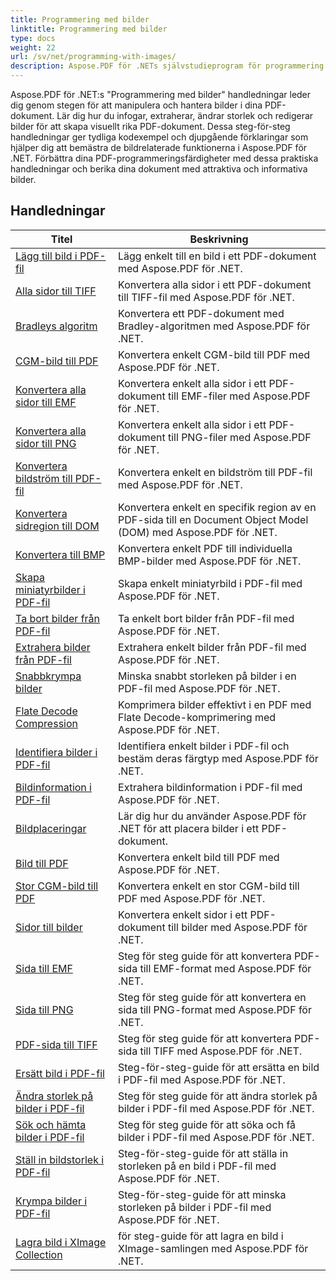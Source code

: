 ```yaml
---
title: Programmering med bilder
linktitle: Programmering med bilder
type: docs
weight: 22
url: /sv/net/programming-with-images/
description: Aspose.PDF för .NETs självstudieprogram för programmering med bilder lär dig hur du manipulerar och hanterar bilder i PDF-dokument.
---
```


Aspose.PDF för .NET:s "Programmering med bilder" handledningar leder dig genom stegen för att manipulera och hantera bilder i dina PDF-dokument. Lär dig hur du infogar, extraherar, ändrar storlek och redigerar bilder för att skapa visuellt rika PDF-dokument. Dessa steg-för-steg handledningar ger tydliga kodexempel och djupgående förklaringar som hjälper dig att bemästra de bildrelaterade funktionerna i Aspose.PDF för .NET. Förbättra dina PDF-programmeringsfärdigheter med dessa praktiska handledningar och berika dina dokument med attraktiva och informativa bilder.

## Handledningar
| Titel | Beskrivning |
| --- | --- | 
| [Lägg till bild i PDF-fil](./add-image/) | Lägg enkelt till en bild i ett PDF-dokument med Aspose.PDF för .NET. |  
| [Alla sidor till TIFF](./all-pages-to-tiff/) | Konvertera alla sidor i ett PDF-dokument till TIFF-fil med Aspose.PDF för .NET. |  
| [Bradleys algoritm](./bradley-algorithm/) | Konvertera ett PDF-dokument med Bradley-algoritmen med Aspose.PDF för .NET. |  
| [CGM-bild till PDF](./cgm-image-to-pdf/) | Konvertera enkelt CGM-bild till PDF med Aspose.PDF för .NET. |  
| [Konvertera alla sidor till EMF](./convert-all-pages-to-emf/) | Konvertera enkelt alla sidor i ett PDF-dokument till EMF-filer med Aspose.PDF för .NET. |  
| [Konvertera alla sidor till PNG](./convert-all-pages-to-png/) | Konvertera enkelt alla sidor i ett PDF-dokument till PNG-filer med Aspose.PDF för .NET. |  
| [Konvertera bildström till PDF-fil](./convert-image-stream-to-pdf/) | Konvertera enkelt en bildström till PDF-fil med Aspose.PDF för .NET. |  
| [Konvertera sidregion till DOM](./convert-page-region-to-dom/) | Konvertera enkelt en specifik region av en PDF-sida till en Document Object Model (DOM) med Aspose.PDF för .NET. |  
| [Konvertera till BMP](./convert-to-bmp/) | Konvertera enkelt PDF till individuella BMP-bilder med Aspose.PDF för .NET. |  
| [Skapa miniatyrbilder i PDF-fil](./create-thumbnail-images/) | Skapa enkelt miniatyrbild i PDF-fil med Aspose.PDF för .NET. |  
| [Ta bort bilder från PDF-fil](./delete-images/) | Ta enkelt bort bilder från PDF-fil med Aspose.PDF för .NET. |  
| [Extrahera bilder från PDF-fil](./extract-images/) | Extrahera enkelt bilder från PDF-fil med Aspose.PDF för .NET. |  
| [Snabbkrympa bilder](./fast-shrink-images/) | Minska snabbt storleken på bilder i en PDF-fil med Aspose.PDF för .NET. |  
| [Flate Decode Compression](./flate-decode-compression/) | Komprimera bilder effektivt i en PDF med Flate Decode-komprimering med Aspose.PDF för .NET. |  
| [Identifiera bilder i PDF-fil](./identify-images/) | Identifiera enkelt bilder i PDF-fil och bestäm deras färgtyp med Aspose.PDF för .NET. |  
| [Bildinformation i PDF-fil](./image-information/) | Extrahera bildinformation i PDF-fil med Aspose.PDF för .NET. |  
| [Bildplaceringar](./image-placements/) | Lär dig hur du använder Aspose.PDF för .NET för att placera bilder i ett PDF-dokument. |  
| [Bild till PDF](./image-to-pdf/) | Konvertera enkelt bild till PDF med Aspose.PDF för .NET. |  
| [Stor CGM-bild till PDF](./large-cgm-image-to-pdf/) | Konvertera enkelt en stor CGM-bild till PDF med Aspose.PDF för .NET. |  
| [Sidor till bilder](./pages-to-images/) | Konvertera enkelt sidor i ett PDF-dokument till bilder med Aspose.PDF för .NET. |  
| [Sida till EMF](./page-to-emf/) | Steg för steg guide för att konvertera PDF-sida till EMF-format med Aspose.PDF för .NET. |  
| [Sida till PNG](./page-to-png/) | Steg för steg guide för att konvertera en sida till PNG-format med Aspose.PDF för .NET. |  
| [PDF-sida till TIFF](./page-to-tiff/) | Steg för steg guide för att konvertera PDF-sida till TIFF med Aspose.PDF för .NET. |  
| [Ersätt bild i PDF-fil](./replace-image/) | Steg-för-steg-guide för att ersätta en bild i PDF-fil med Aspose.PDF för .NET. |  
| [Ändra storlek på bilder i PDF-fil](./resize-images/) | Steg för steg guide för att ändra storlek på bilder i PDF-fil med Aspose.PDF för .NET. |  
| [Sök och hämta bilder i PDF-fil](./search-and-get-images/) | Steg för steg guide för att söka och få bilder i PDF-fil med Aspose.PDF för .NET. |  
| [Ställ in bildstorlek i PDF-fil](./set-image-size/) | Steg-för-steg-guide för att ställa in storleken på en bild i PDF-fil med Aspose.PDF för .NET. |  
| [Krympa bilder i PDF-fil](./shrink-images/) | Steg-för-steg-guide för att minska storleken på bilder i PDF-fil med Aspose.PDF för .NET. |  
| [Lagra bild i XImage Collection](./store-image-in-ximage-collection/) |  för steg-guide för att lagra en bild i XImage-samlingen med Aspose.PDF för .NET. |  